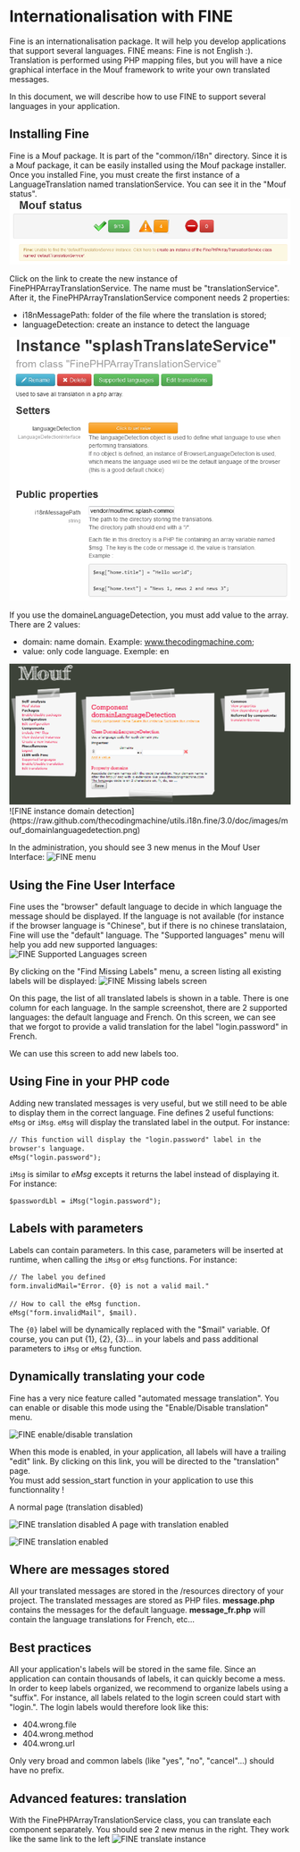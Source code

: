 Internationalisation with FINE
==============================

Fine is an internationalisation package. It will help you develop applications that
support several languages. FINE means: Fine is not English :).
Translation is performed using PHP mapping files, but you will have a nice graphical interface 
in the Mouf framework to write your own translated messages.

In this document, we will describe how to use FINE to support several languages in your application.

Installing Fine
---------------

Fine is a Mouf package. It is part of the "common/i18n" directory. Since it is a Mouf package, it can be easily installed using the Mouf package installer.
Once you installed Fine, you must create the first instance of a LanguageTranslation named translationService. You can see it in the "Mouf status".
<img src="images/mouf_status.png" alt="" />

Click on the link to create the new instance of FinePHPArrayTranslationService. The name must be "translationService".
After it, the FinePHPArrayTranslationService component needs 2 properties:

 - i18nMessagePath: folder of the file where the translation is stored;
 - languageDetection: create an instance to detect the language
<img src="images/mouf_translationService.png" alt="" />

If you use the domaineLanguageDetection, you must add value to the array. There are 2 values:
 - domain: name domain. Example: www.thecodingmachine.com;
 - value: only code language. Exemple: en

<img src="images/mouf_domainelanguagedetection.png" alt="" />
![FINE instance domain detection](https://raw.github.com/thecodingmachine/utils.i18n.fine/3.0/doc/images/mouf_domainlanguagedetection.png)

In the administration, you should see 3 new menus in the Mouf User Interface:
![FINE menu](https://raw.github.com/thecodingmachine/utils.i18n.fine/3.0/doc/images/fineMenu.jpg)

Using the Fine User Interface
-----------------------------

Fine uses the "browser" default language to decide in which language the message should be displayed.
If the language is not available (for instance if the browser language is "Chinese", but if there is no chinese translataion,
Fine will use the "default" language.
The "Supported languages" menu will help you add new supported languages:
![FINE Supported Languages screen](https://raw.github.com/thecodingmachine/utils.i18n.fine/3.0/doc/images/supportedLanguages.jpg)

By clicking on the "Find Missing Labels" menu, a screen listing all existing labels will be displayed:
![FINE Missing labels screen](https://raw.github.com/thecodingmachine/utils.i18n.fine/3.0/doc/images/missingLabels.jpg)

On this page, the list of all translated labels is shown in a table. There is one column for each language.
In the sample screenshot, there are 2 supported languages: the default language and French. On this screen,
we can see that we forgot to provide a valid translation for the label "login.password" in French.

We can use this screen to add new labels too.

Using Fine in your PHP code
---------------------------

Adding new translated messages is very useful, but we still need to be able to display them in the correct language.
Fine defines 2 useful functions: ```eMsg``` or ```iMsg```.
```eMsg``` will display the translated label in the output. For instance:
```
// This function will display the "login.password" label in the browser's language.
eMsg("login.password");
```
```iMsg``` is similar to <em>eMsg</em> excepts it returns the label instead of displaying it. For instance:
```
$passwordLbl = iMsg("login.password");
```

Labels with parameters
----------------------
Labels can contain parameters. In this case, parameters will be inserted at runtime, when calling the ```iMsg``` or ```eMsg``` functions.
For instance:
```
// The label you defined
form.invalidMail="Error. {0} is not a valid mail."

// How to call the eMsg function. 
eMsg("form.invalidMail", $mail).
```
The ```{0}``` label will be dynamically replaced with the "$mail" variable. Of course, you can put {1}, {2}, {3}... in your labels and pass additional parameters to ```iMsg``` or ```eMsg``` function.

Dynamically translating your code
---------------------------------

Fine has a very nice feature called "automated message translation". You can enable or disable this mode using the "Enable/Disable translation" menu.

![FINE enable/disable translation](https://raw.github.com/thecodingmachine/utils.i18n.fine/3.0/doc/images/enableDisableTranslation.jpg)

When this mode is enabled, in your application, all labels will have a trailing "edit" link. By clicking on this link, you will be directed to the "translation" page.<br />
You must add session_start function in your application to use this functionnality !

A normal page (translation disabled)

![FINE translation disabled](https://raw.github.com/thecodingmachine/utils.i18n.fine/3.0/doc/images/translationDisabled.jpg)
A page with translation enabled

![FINE translation enabled](https://raw.github.com/thecodingmachine/utils.i18n.fine/3.0/doc/images/translationEnabled.jpg)

Where are messages stored
-------------------------

All your translated messages are stored in the /resources directory of your project.
The translated messages are stored as PHP files. <b>message.php</b> contains the messages for the default language. <b>message_fr.php</b> will contain the
language translations for French, etc...

Best practices
--------------

All your application's labels will be stored in the same file. Since an application can contain thousands of labels, 
it can quickly become a mess.
In order to keep labels organized, we recommend to organize labels using a "suffix". For instance, all labels
related to the login screen could start with "login.".
The login labels would therefore look like this:
 - 404.wrong.file
 - 404.wrong.method
 - 404.wrong.url
 
Only very broad and common labels (like "yes", "no", "cancel"...) should have no prefix.

Advanced features: translation
------------------------------

With the FinePHPArrayTranslationService class, you can translate each component separately. You should see 2 new menus in the right. They work like the same link to the left
![FINE translate instance](https://raw.github.com/thecodingmachine/utils.i18n.fine/3.0/doc/images/mouf_translate.png)